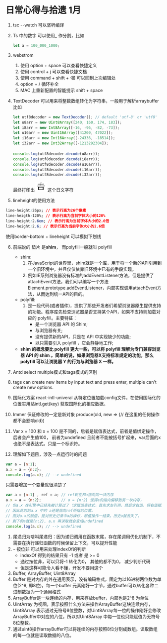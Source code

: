 # 日常心得与拾遗 1月
1. tsc --watch 可以坚听编译
2. Ts 中的数字 可以使用_ 作分割，比如 
    ```typescript
    let a = 100_000_1000;
    ```
    
3. webstrom
    1. 使用 option + space 可以查看快捷定义
    2. 使用 control + j 可以查看快捷文档
    3. 使用 command + shift + ⌫ 可以回到上次编辑处
    4. option + / 循环补全
    5. MAC 上重新配置的智能提示 shift + space
4. TextDecoder 可以用来将整数数组转化为字符串，一般用于解析arraybuffer
    比如
    
    ```js
    let utf8decoder = new TextDecoder(); // default 'utf-8' or 'utf8'
    let u8arr = new Uint8Array([240, 160, 174, 183]);
    let i8arr = new Int8Array([-16, -96, -82, -73]);
    let u16arr = new Uint16Array([41200, 47022]);
    let i16arr = new Int16Array([-24336, -18514]);
    let i32arr = new Int32Array([-1213292304]);

    console.log(utf8decoder.decode(u8arr));
    console.log(utf8decoder.decode(i8arr));
    console.log(utf8decoder.decode(u16arr));
    console.log(utf8decoder.decode(i16arr));
    console.log(utf8decoder.decode(i32arr));
    
    ```
    
    最终打印出![](media/15801401819673/15805581847798.jpg)这个日文字符
4. lineheight的使用方法
```css
line-height:26px; // 表示行高为26个像素
line-heigth:120%; // 表示行高为当前字体大小的120%
line-height:2.6em; // 表示行高为当前字体大小的2.6倍 
line-height:2.6; // 表示行高为当前字体大小的2.6倍 
```
使用border-bottom + lineheight 可以模拟下划线

6. 前端说的 垫片 是**shim**， 而polyfill一般就叫 polyfill
    - shim:
      1. 在JavaScript的世界里，shim就是一个库，用于将一个新的API引用到一个旧环境中，并且仅仅依靠旧环境中已有的手段实现。
      2. 例如IE系列浏览器没有标准的addEventListener方法，但是提供了attachEvent方法，我们可以编写一个方法Element.prototype.addEventListener，内部实现调用attachEvent方法，从而达到统一API的目的。
    - polyfill: 
        1. 是一段代码(或者插件)，提供了那些开发者们希望浏览器原生提供支持的功能。程序库先检查浏览器是否支持某个API，如果不支持则加载对应的 polyfill。主要特征：
            - 是一个浏览器 API 的 Shim;
            - 与浏览器有关;
            - 没有提供新的API，只是在 API 中实现缺少的功能;
            - 以只需要引入 polyfill ，它会静静地工作;
    - **shim 的概念要比 polyfill 更大一些，可以将 polyfill 理解为专门兼容浏览器 API 的 shim 。简单的说，如果浏览器X支持标准规定的功能，那么 polyfill 可以让浏览器 Y 的行为与浏览器 X 一样。**

1. Antd select multiple模式和tags模式的区别
  1. tags can create new items by input text and press enter, multiple can't create new options.
2. 国际化方案 react-intl-univeral 从特定位置加载config文件，在使用国际化的位置实用贴intl.get(key) 获取国际化的相应数据。
3. Immer 保证修改的一定是新对象
produce(old, new => {// 在这里的任何操作都不会影响old})
1. Var x = 100 和 x = 100 是不同的，后者是赋值表达式，前者是值绑定操作，后者会产生值100， 前者为undefined 且前者不能被括号扩起来，var后面的x也绝不是表达式。只是一个标识符。
2. 理解如下题目，涉及一点运行时的问题
```js
var a = {n:1};
a.x = a = {n:2};
console.log(a.x); // --> undefined
```
只需要增加一个变量就很清楚了
```js
var a = {n:1} , ref = a; // ref现在和a指向同一块内存
a.x = a = {n:2};         // a = {n:2} 使得a的指向偏移到另一块内存，
// 但a.x 在引擎中已经先被计算过了（求赋值表达式，首先求左引用，然后求右值，将右值赋给左引用），
// 因此此时的a.x 中的 a还是指向ref所指的位置。
// 而对a.x的赋值，是对历史记录中a的操作，赋值操作一结束。历史a就丢失了。
// 剩下的a就是{n:2}, a.x 再读取就会变成undefined
console.log(a.x); // --> undefined
```
1. 尾递归为啥叫尾递归：因为递归调用在函数末尾，存在尾调用优化机制下，不需要在执行递归函数的时候保留上下文，可以提升性能
2. `~` 按位非 可以用来处理indexOf的判断
    - indexOf 得到的结果只有 -1 或者 是 >= 0 
    - 通过按位非，可以只将-1 转化为0， 其他的都不为0， 减少判断代码
    - 但是这样可能令人看不懂，开发不要用这个
1. Buffer, ArrayBuffer,  Uint8Array
  1. Buffer 是对内存的外在通用表示，没有编码格式，固定为以16进制两位数为单位(2^8, 即8位)，每一个buffer 元素刚好一字节，通过buffer可以转化各种二进制数据为一个通用格式
  2. ArrayBuffer是一块连续的内存，用来存放buffer，内部也是2^8 为单位
  3. UintArray 为视图，表示按照什么方法来操作ArrayBuffer这块连续内存，Uint8Array 表示通过无符号8位整数，对Uint8Array每一位的操作刚好会修改ArrayBuffer中对应的八位，所以对Uint8Array 中每一位也只能赋值为无符号8位整数。
  4. 通过uint8操作arrayBuffer可以将连续的内存按照8位分割成数组。读取数组的每一位就是读取数据的八位。
